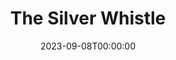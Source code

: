 ---
title: The Silver Whistle
date: 2023-09-08T00:00:00
opening_date: 1950-05-19
closing_date: 1950-05-27
layout: productions
program:
Theatre: Theatre Jacksonville
Venue: Little Theatre
cast:
- Detective Shay: Jack Harrell
- Emmet: E.L. Patton, Jr.
- Miss Hoadley: Edna Spindel
- Miss Tripp: Suzanne Pallister
- Mr. Beebe: Don Heebner
- Mr. Cherry: Richard Kaszner
- Mrs. Gross: Carolina Rawls
- Mrs. Hanmer: Jean Heebner
- Mrs. Sampler: Peggy Gift
- Oliver T. Erwenter: Paul Geisenhof
- Reverend Watson: James W. Reed
- The Bishop: Ray Winstead
crew:
- Director: Paul E. Geisenhof
- Light Controls: Natalie Clarke
- Make-up Assistant:
  - Jocelyn Brown
  - Eula Mae Snow
  - Helen List
  - Grace Miles
  - Cornelia Sheftall
  - Jewell Slappey
  - Laurel Barton
  - Barbara Bassett
  - Jay Harder
  - Franklin Adams
  - Hobson Blackmon
- Make-up Chairman: Jane Porter
- Properties Chairman: Margaret Lafferty
- Property Assistant:
  - Edith Price
  - Vonnie Patton
- Scene construction:
  - Larry Zell
  - Bill Gibbs
  - Lee Schultz
  - Carl Fleming
  - Phyllis Fleming
  - L.J. Gift
  - Jim White
  - Dave Salter
  - Byron Parker
  - Natalie Clarke
  - Maudie LeBrun
- Set and Lighting Design: Duke LeBrun
- Set Art Work: Jim White
- Stage Manager:
  - Sue Miller
  - L.J. Gift
- Theatre-front Posters: Jim White
- Wardrobe Assistant:
  - Doris Leonard
  - June Stoy
  - Polly Clendenning
  - Karen O'Shaughnessy
  - Su Hawkins
- Wardrobe Coordinator: Jewett Ashley
orchestra:
---